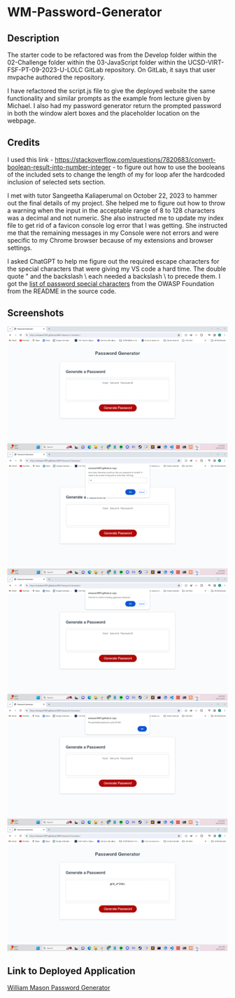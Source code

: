 # WM-Password-Generator #

## Description ##

The starter code to be refactored was from the Develop folder within the 02-Challenge folder within the 03-JavaScript folder within the UCSD-VIRT-FSF-PT-09-2023-U-LOLC GitLab repository. On GitLab, it says that user mvpache authored the repository.

I have refactored the script.js file to give the deployed website the same functionality and similar prompts as the example from lecture given by Michael. I also had my password generator return the prompted password in both the window alert boxes and the placeholder location on the webpage.

## Credits ##

I used this link - https://stackoverflow.com/questions/7820683/convert-boolean-result-into-number-integer - to figure out how to use the booleans of the included sets to change the length of my for loop afer the hardcoded inclusion of selected sets section.

I met with tutor Sangeetha Kaliaperumal on October 22, 2023 to hammer out the final details of my project. She helped me to figure out how to throw a warning when the input in the acceptable range of 8 to 128 characters was a decimal and not numeric. She also instructed me to update my index file to get rid of a favicon console log error that I was getting. She instructed me that the remaining messages in my Console were not errors and were specific to my Chrome browser because of my extensions and browser settings.

I asked ChatGPT to help me figure out the required escape characters for the special characters that were giving my VS code a hard time. The double quote " and the backslash \ each needed a backslash \ to precede them. I got the [list of password special characters](https://www.owasp.org/index.php/Password_special_characters) from the OWASP Foundation from the README in the source code.

## Screenshots ##

![Screenshot](assets/images/WM-Password-Generator-Landing-Photo.png)
![Screenshot](assets/images/WM-Password-Generator-Char-Length-Input.png)
![Screenshot](assets/images/WM-Password-Generator-Char-Set-Selection.png)
![Screenshot](assets/images/WM-Password-Generator-Window-Returned-Password.png)
![Screenshot](assets/images/WM-Password-Generator-Screen-Returned-Password.png)

## Link to Deployed Application ##
[William Mason Password Generator](https://wmason1997.github.io/WM-Password-Generator/)